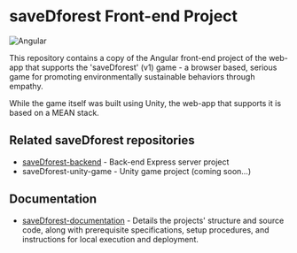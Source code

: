 # saveDforest Front-end Project
![Angular](https://img.shields.io/badge/Angular-DD0031?style=flat&logo=angular&logoColor=white)

This repository contains a copy of the Angular front-end project of the web-app that supports the 'saveDforest' (v1) game - a browser based, serious game for promoting environmentally sustainable behaviors through empathy. 

While the game itself was built using Unity, the web-app that supports it is based on a MEAN stack.

## Related saveDforest repositories

- [saveDforest-backend](https://github.com/ricardosantosfc/saveDforest-backend-public) - Back-end Express server project
- saveDforest-unity-game - Unity game project (coming soon...)
  
## Documentation

- [saveDforest-documentation](https://ricardosantosfc.github.io/saveDforest/docs/savedforest_documentation.pdf) - Details the projects' structure and source code, along with prerequisite specifications, setup procedures, and instructions for local execution and deployment.

